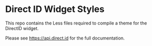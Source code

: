 # Direct ID Widget Styles
This repo contains the Less files required to compile a theme for the DirectID widget.

Please see https://api.direct.id for the full documentation.
